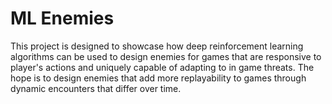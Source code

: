 # ML Enemies
This project is designed to showcase how deep reinforcement learning algorithms can be used to design enemies for games that are responsive to player's actions and uniquely capable of adapting to in game threats. The hope is to design enemies that add more replayability to games through dynamic encounters that differ over time.